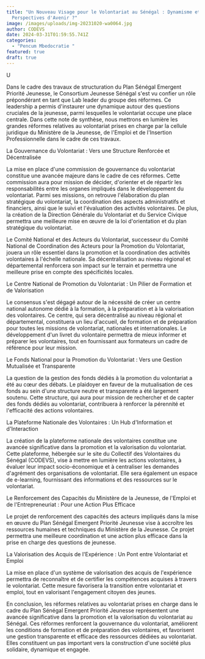 ```yaml
---
title: "Un Nouveau Visage pour le Volontariat au Sénégal : Dynamisme et
  Perspectives d'Avenir ?"
image: /images/uploads/img-20231020-wa0064.jpg
author: CODEVS
date: 2024-03-31T01:59:55.741Z
categories:
  - "Pencum Mbedocratie "
featured: true
draft: true
---
```

U

Dans le cadre des travaux de structuration du Plan Sénégal Emergent Priorité Jeunesse, le Consortium Jeunesse Sénégal s'est vu confier un rôle prépondérant en tant que Lab leader du groupe des réformes. Ce leadership a permis d'instaurer une dynamique autour des questions cruciales de la jeunesse, parmi lesquelles le volontariat occupe une place centrale. Dans cette note de synthèse, nous mettrons en lumière les grandes réformes relatives au volontariat prises en charge par la cellule juridique du Ministère de la Jeunesse, de l'Emploi et de l'Insertion Professionnelle dans le cadre de ces travaux.

La Gouvernance du Volontariat : Vers une Structure Renforcée et Décentralisée

La mise en place d'une commission de gouvernance du volontariat constitue une avancée majeure dans le cadre de ces réformes. Cette commission aura pour mission de décider, d'orienter et de répartir les responsabilités entre les organes impliqués dans le développement du volontariat. Parmi ses missions, on retrouve l'élaboration du plan stratégique du volontariat, la coordination des aspects administratifs et financiers, ainsi que le suivi et l'évaluation des activités volontaires. De plus, la création de la Direction Générale du Volontariat et du Service Civique permettra une meilleure mise en œuvre de la loi d'orientation et du plan stratégique du volontariat.

Le Comité National et des Acteurs du Volontariat, successeur du Comité National de Coordination des Acteurs pour la Promotion du Volontariat, jouera un rôle essentiel dans la promotion et la coordination des activités volontaires à l'échelle nationale. Sa décentralisation au niveau régional et départemental renforcera son impact sur le terrain et permettra une meilleure prise en compte des spécificités locales.

Le Centre National de Promotion du Volontariat : Un Pilier de Formation et de Valorisation

Le consensus s'est dégagé autour de la nécessité de créer un centre national autonome dédié à la formation, à la préparation et à la valorisation des volontaires. Ce centre, qui sera décentralisé au niveau régional et départemental, constituera un lieu d'accueil, de formation et de préparation pour toutes les missions de volontariat, nationales et internationales. Le développement d'un livret du volontaire permettra de mieux informer et préparer les volontaires, tout en fournissant aux formateurs un cadre de référence pour leur mission.

Le Fonds National pour la Promotion du Volontariat : Vers une Gestion Mutualisée et Transparente

La question de la gestion des fonds dédiés à la promotion du volontariat a été au cœur des débats. Le plaidoyer en faveur de la mutualisation de ces fonds au sein d'une structure neutre et transparente a été largement soutenu. Cette structure, qui aura pour mission de rechercher et de capter des fonds dédiés au volontariat, contribuera à renforcer la pérennité et l'efficacité des actions volontaires.

La Plateforme Nationale des Volontaires : Un Hub d'Information et d'Interaction

La création de la plateforme nationale des volontaires constitue une avancée significative dans la promotion et la valorisation du volontariat. Cette plateforme, hébergée sur le site du Collectif des Volontaires du Sénégal (CODEVS), vise à mettre en lumière les actions volontaires, à évaluer leur impact socio-économique et à centraliser les demandes d'agrément des organisations de volontariat. Elle sera également un espace de e-learning, fournissant des informations et des ressources sur le volontariat.

Le Renforcement des Capacités du Ministère de la Jeunesse, de l'Emploi et de l'Entrepreneuriat : Pour une Action Plus Efficace

Le projet de renforcement des capacités des acteurs impliqués dans la mise en œuvre du Plan Sénégal Emergent Priorité Jeunesse vise à accroître les ressources humaines et techniques du Ministère de la Jeunesse. Ce projet permettra une meilleure coordination et une action plus efficace dans la prise en charge des questions de jeunesse.

La Valorisation des Acquis de l'Expérience : Un Pont entre Volontariat et Emploi

La mise en place d'un système de valorisation des acquis de l'expérience permettra de reconnaître et de certifier les compétences acquises à travers le volontariat. Cette mesure favorisera la transition entre volontariat et emploi, tout en valorisant l'engagement citoyen des jeunes.

En conclusion, les réformes relatives au volontariat prises en charge dans le cadre du Plan Sénégal Emergent Priorité Jeunesse représentent une avancée significative dans la promotion et la valorisation du volontariat au Sénégal. Ces réformes renforcent la gouvernance du volontariat, améliorent les conditions de formation et de préparation des volontaires, et favorisent une gestion transparente et efficace des ressources dédiées au volontariat. Elles constituent un pas important vers la construction d'une société plus solidaire, dynamique et engagée.
